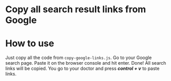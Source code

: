 # Copy all search result links from Google 
# How to use 
Just copy all the code from `copy-google-links.js`. Go to your Google search page.  Paste it on the browser console and hit enter. Done!
All search links will be copied. You go to your doctor and press ***control + v*** to paste links.  

